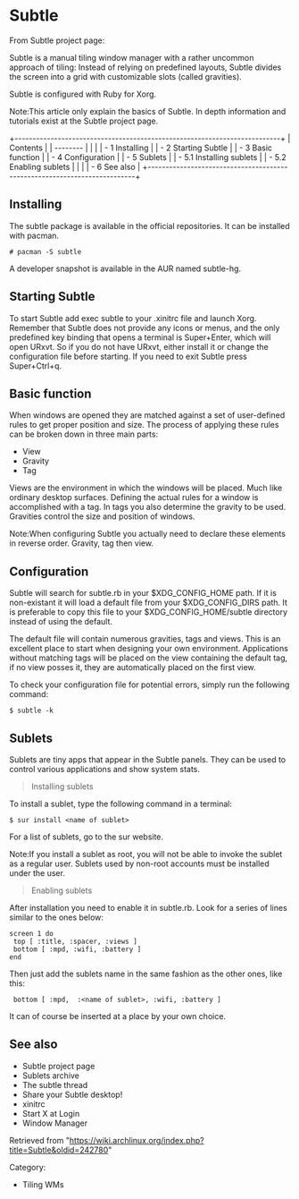 Subtle
======

From Subtle project page:

Subtle is a manual tiling window manager with a rather uncommon approach
of tiling: Instead of relying on predefined layouts, Subtle divides the
screen into a grid with customizable slots (called gravities).

Subtle is configured with Ruby for Xorg.

Note:This article only explain the basics of Subtle. In depth
information and tutorials exist at the Subtle project page.

+--------------------------------------------------------------------------+
| Contents                                                                 |
| --------                                                                 |
|                                                                          |
| -   1 Installing                                                         |
| -   2 Starting Subtle                                                    |
| -   3 Basic function                                                     |
| -   4 Configuration                                                      |
| -   5 Sublets                                                            |
|     -   5.1 Installing sublets                                           |
|     -   5.2 Enabling sublets                                             |
|                                                                          |
| -   6 See also                                                           |
+--------------------------------------------------------------------------+

Installing
----------

The subtle package is available in the official repositories. It can be
installed with pacman.

    # pacman -S subtle

A developer snapshot is available in the AUR named subtle-hg.

Starting Subtle
---------------

To start Subtle add exec subtle to your .xinitrc file and launch Xorg.
Remember that Subtle does not provide any icons or menus, and the only
predefined key binding that opens a terminal is Super+Enter, which will
open URxvt. So if you do not have URxvt, either install it or change the
configuration file before starting. If you need to exit Subtle press
Super+Ctrl+q.

Basic function
--------------

When windows are opened they are matched against a set of user-defined
rules to get proper position and size. The process of applying these
rules can be broken down in three main parts:

-   View
-   Gravity
-   Tag

Views are the environment in which the windows will be placed. Much like
ordinary desktop surfaces. Defining the actual rules for a window is
accomplished with a tag. In tags you also determine the gravity to be
used. Gravities control the size and position of windows.

Note:When configuring Subtle you actually need to declare these elements
in reverse order. Gravity, tag then view.

Configuration
-------------

Subtle will search for subtle.rb in your $XDG_CONFIG_HOME path. If it is
non-existant it will load a default file from your $XDG_CONFIG_DIRS
path. It is preferable to copy this file to your $XDG_CONFIG_HOME/subtle
directory instead of using the default.

The default file will contain numerous gravities, tags and views. This
is an excellent place to start when designing your own environment.
Applications without matching tags will be placed on the view containing
the default tag, if no view posses it, they are automatically placed on
the first view.

To check your configuration file for potential errors, simply run the
following command:

    $ subtle -k

Sublets
-------

Sublets are tiny apps that appear in the Subtle panels. They can be used
to control various applications and show system stats.

> Installing sublets

To install a sublet, type the following command in a terminal:

    $ sur install <name of sublet>

For a list of sublets, go to the sur website.

Note:If you install a sublet as root, you will not be able to invoke the
sublet as a regular user. Sublets used by non-root accounts must be
installed under the user.

> Enabling sublets

After installation you need to enable it in subtle.rb. Look for a series
of lines similar to the ones below:

    screen 1 do
     top [ :title, :spacer, :views ]
     bottom [ :mpd, :wifi, :battery ]
    end

Then just add the sublets name in the same fashion as the other ones,
like this:

     bottom [ :mpd,  :<name of sublet>, :wifi, :battery ]

It can of course be inserted at a place by your own choice.

See also
--------

-   Subtle project page
-   Sublets archive
-   The subtle thread
-   Share your Subtle desktop!
-   xinitrc
-   Start X at Login
-   Window Manager

Retrieved from
"https://wiki.archlinux.org/index.php?title=Subtle&oldid=242780"

Category:

-   Tiling WMs
